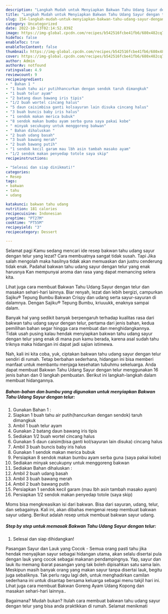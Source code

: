 ```yaml
---
description: "Langkah Mudah untuk Menyiapkan Bakwan Tahu Udang Sayur dengan telur yang Bikin Ngiler, Buat Buka Puasa}"
title: "Langkah Mudah untuk Menyiapkan Bakwan Tahu Udang Sayur dengan telur yang Bikin Ngiler, Buat Buka Puasa}"
slug: 154-langkah-mudah-untuk-menyiapkan-bakwan-tahu-udang-sayur-dengan-telur-yang-bikin-ngiler-buat-buka-puasa
category: Uncategorized
date: 2022-10-13T02:14:52.839Z
image: https://img-global.cpcdn.com/recipes/b542516fcbe41fb6/680x482cq70/bakwan-tahu-udang-sayur-dengan-telur-foto-resep-utama.jpg
hideToc: false
enableToc: true
enableTocContent: false
thumbnail: https://img-global.cpcdn.com/recipes/b542516fcbe41fb6/680x482cq70/bakwan-tahu-udang-sayur-dengan-telur-foto-resep-utama.jpg
cover: https://img-global.cpcdn.com/recipes/b542516fcbe41fb6/680x482cq70/bakwan-tahu-udang-sayur-dengan-telur-foto-resep-utama.jpg
author: Admin
authorAv: notfound
ratingvalue: 4.9
reviewcount: 9
recipeingredient:
- " Bahan 1 "
- "1 buah tahu air putihhancurkan dengan sendok taruh dimangkuk"
- "1 buah telur ayam"
- "2 batang daun bawang iris tipis"
- "1/2 buah wortel cincang halus"
- "5 daun caisimbisa ganti kolsayuran lain disuka cincang halus"
- "3 buah buncis baby iris halus"
- "1 sendok makan merica bubuk"
- "8 sendok makan bumbu ayam serba guna saya pakai kobe"
- " minyak secukupny untuk menggoreng bakwan"
- " Bahan dihaluskan "
- "2 buah udang basah"
- "3 buah bawang merah"
- "2 buah bawang putih"
- "1 sendok kecil garam mau lbh asin tambah masako ayam"
- "1/2 sendok makan penyedap totole saya skip"
recipeinstructions:

- "Selesai dan siap dinikmati!"
categories:
- Resep
tags:
- bakwan
- tahu
- udang

katakunci: bakwan tahu udang 
nutrition: 181 calories
recipecuisine: Indonesian
preptime: "PT27M"
cooktime: "PT55M"
recipeyield: "3"
recipecategory: Dessert

---
```



Selamat pagi Kamu sedang mencari ide resep bakwan tahu udang sayur dengan telur yang lezat? Cara membuatnya sangat tidak susah. Tapi Jika salah mengolah maka hasilnya tidak akan memuaskan dan justru cenderung tidak enak. Padahal bakwan tahu udang sayur dengan telur yang enak harusnya Kan mempunyai aroma dan rasa yang dapat memancing selera kita.


Lihat juga cara membuat Bakwan Tahu Udang Sayur dengan telur dan masakan sehari-hari lainnya. Biar renyah, lezat dan lebih bergizi, campurkan Sajiku® Tepung Bumbu Bakwan Crispy dan udang serta sayur-sayuran di dalamnya. Dengan Sajiku® Tepung Bumbu, kriuuukk, enaknya sampai dalam.

Banyak hal yang sedikit banyak berpengaruh terhadap kualitas rasa dari bakwan tahu udang sayur dengan telur, pertama dari jenis bahan, kedua pemilihan bahan segar hingga cara membuat dan menghidangkannya. Tidak usah pusing kalau hendak menyiapkan bakwan tahu udang sayur dengan telur yang enak di mana pun kamu berada, karena asal sudah tahu triknya maka hidangan ini dapat jadi sajian istimewa.


Nah, kali ini kita coba, yuk, ciptakan bakwan tahu udang sayur dengan telur sendiri di rumah. Tetap berbahan sederhana, hidangan ini bisa memberi manfaat untuk membantu menjaga kesehatan tubuhmu sekeluarga. Anda dapat membuat Bakwan Tahu Udang Sayur dengan telur menggunakan 16 jenis bahan dan 0 langkah pembuatan. Berikut ini langkah-langkah dalam membuat hidangannya.

<!--inarticleads1-->

##### Bahan-bahan dan bumbu yang digunakan untuk menyiapkan Bakwan Tahu Udang Sayur dengan telur:

1. Gunakan  Bahan 1 :
1. Siapkan 1 buah tahu air putih(hancurkan dengan sendok) taruh dimangkuk
1. Ambil 1 buah telur ayam
1. Gunakan 2 batang daun bawang iris tipis
1. Sediakan 1/2 buah wortel cincang halus
1. Gunakan 5 daun caisim(bisa ganti kol/sayuran lain disuka) cincang halus
1. Ambil 3 buah buncis baby iris halus
1. Gunakan 1 sendok makan merica bubuk
1. Persiapkan 8 sendok makan bumbu ayam serba guna (saya pakai kobe)
1. Sediakan  minyak secukupny untuk menggoreng bakwan
1. Sediakan  Bahan dihaluskan :
1. Ambil 2 buah udang basah
1. Ambil 3 buah bawang merah
1. Ambil 2 buah bawang putih
1. Persiapkan 1 sendok kecil garam (mau lbh asin tambah masako ayam)
1. Persiapkan 1/2 sendok makan penyedap totole (saya skip)


Moms bisa mengkreasikan isi dari bakwan. Bisa dari sayuran, udang, telur, dan sebagainya. Kali ini, akan dibahas mengenai resep membuat bakwan sayur udang. Berikut adalah resep untuk membuat bakwan sayur udang. 

<!--inarticleads2-->

##### Step by step untuk memasak Bakwan Tahu Udang Sayur dengan telur:


1. Selesai dan siap dihidangkan!

Pasangan Sayur dan Lauk yang Cocok - Semua orang pasti tahu jika hendak menyajikan sayur sebagai hidangan utama, akan selalu disertai pula dengan lauk yang cocok sebagai makanan pendampingnya. Yap, sayur dan lauk itu memang ibarat pasangan yang tak boleh dipisahkan satu sama lain. Meskipun masih banyak orang yang makan sayur tanpa disertai lauk, begitu juga sebaliknya. Tak perlu ragu lagi deh, untuk menghadirkan camilan sederhana ini untuk disantap bersama keluarga sebagai menu takjil hari ini. Lihat juga cara membuat Bakwan Goreng Ayam Udang Kopong dan masakan sehari-hari lainnya.. 

Bagaimana? Mudah bukan? Itulah cara membuat bakwan tahu udang sayur dengan telur yang bisa anda praktikkan di rumah. Selamat menikmati
